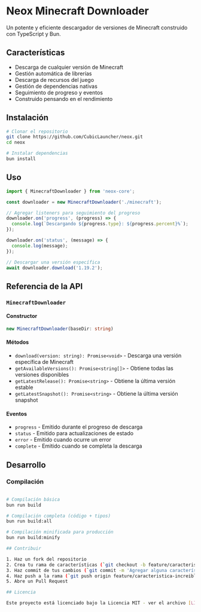 # Neox Minecraft Downloader

Un potente y eficiente descargador de versiones de Minecraft construido con TypeScript y Bun.

## Características

- Descarga de cualquier versión de Minecraft
- Gestión automática de librerías
- Descarga de recursos del juego
- Gestión de dependencias nativas
- Seguimiento de progreso y eventos
- Construido pensando en el rendimiento

## Instalación

```bash
# Clonar el repositorio
git clone https://github.com/CubicLauncher/neox.git
cd neox

# Instalar dependencias
bun install
```

## Uso

```typescript
import { MinecraftDownloader } from 'neox-core';

const downloader = new MinecraftDownloader('./minecraft');

// Agregar listeners para seguimiento del progreso
downloader.on('progress', (progress) => {
  console.log(`Descargando ${progress.type}: ${progress.percent}%`);
});

downloader.on('status', (message) => {
  console.log(message);
});

// Descargar una versión específica
await downloader.download('1.19.2');
```

## Referencia de la API

### `MinecraftDownloader`

#### Constructor
```typescript
new MinecraftDownloader(baseDir: string)
```

#### Métodos

- `download(version: string): Promise<void>` - Descarga una versión específica de Minecraft
- `getAvailableVersions(): Promise<string[]>` - Obtiene todas las versiones disponibles
- `getLatestRelease(): Promise<string>` - Obtiene la última versión estable
- `getLatestSnapshot(): Promise<string>` - Obtiene la última versión snapshot

#### Eventos

- `progress` - Emitido durante el progreso de descarga
- `status` - Emitido para actualizaciones de estado
- `error` - Emitido cuando ocurre un error
- `complete` - Emitido cuando se completa la descarga

## Desarrollo

### Compilación

```bash

# Compilación básica
bun run build

# Compilación completa (código + tipos)
bun run build:all

# Compilación minificada para producción
bun run build:minify

## Contribuir

1. Haz un fork del repositorio
2. Crea tu rama de características (`git checkout -b feature/caracteristica-increible`)
3. Haz commit de tus cambios (`git commit -m 'Agregar alguna característica increíble'`)
4. Haz push a la rama (`git push origin feature/caracteristica-increible`)
5. Abre un Pull Request

## Licencia

Este proyecto está licenciado bajo la Licencia MIT - ver el archivo [LICENSE](LICENSE) para más detalles.